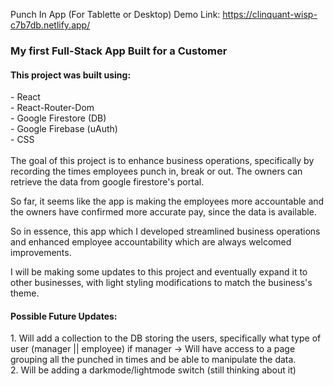 Punch In App (For Tablette or Desktop) 
Demo Link: https://clinquant-wisp-c7b7db.netlify.app/

<h3> My first Full-Stack App Built for a Customer </h3>

<h4> This project was built using: </h4> 
- React <br/>
- React-Router-Dom <br/>
- Google Firestore (DB) <br/>
- Google Firebase (uAuth) <br/>
- CSS<br/>
<br/>
The goal of this project is to enhance business operations, 
specifically by recording the times employees punch in, break or out. 
The owners can retrieve the data from google firestore's portal.<br/>

So far, it seems like the app is making the employees more accountable 
and the owners have confirmed more accurate pay, since the data is available. <br/>

So in essence, this app which I developed streamlined business operations and 
enhanced employee accountability which are always welcomed improvements. <br/>

I will be making some updates to this project and eventually expand it to other businesses,
with light styling modifications to match the business's theme. <br/>

<h4> Possible Future Updates:</h4> 
1. Will add a collection to the DB storing the users, specifically what type of user (manager || employee)
   if manager -> Will have access to a page grouping all the punched in times and be able to manipulate the data.<br/>
2. Will be adding a darkmode/lightmode switch (still thinking about it)<br/>
